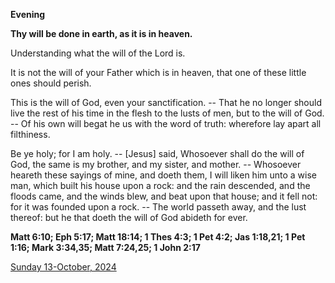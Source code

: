 **Evening**

**Thy will be done in earth, as it is in heaven.**
 
Understanding what the will of the Lord is.
 
It is not the will of your Father which is in heaven, that one of these little ones should perish.
 
This is the will of God, even your sanctification. -- That he no longer should live the rest of his time in the flesh to the lusts of men, but to the will of God. -- Of his own will begat he us with the word of truth: wherefore lay apart all filthiness.
 
Be ye holy; for I am holy. -- [Jesus] said, Whosoever shall do the will of God, the same is my brother, and my sister, and mother. -- Whosoever heareth these sayings of mine, and doeth them, I will liken him unto a wise man, which built his house upon a rock: and the rain descended, and the floods came, and the winds blew, and beat upon that house; and it fell not: for it was founded upon a rock. -- The world passeth away, and the lust thereof: but he that doeth the will of God abideth for ever.  

**Matt 6:10; Eph 5:17; Matt 18:14; 1 Thes 4:3; 1 Pet 4:2; Jas 1:18,21; 1 Pet 1:16; Mark 3:34,35; Matt 7:24,25; 1 John 2:17**

[Sunday 13-October, 2024](https://t.me/daily_light)
